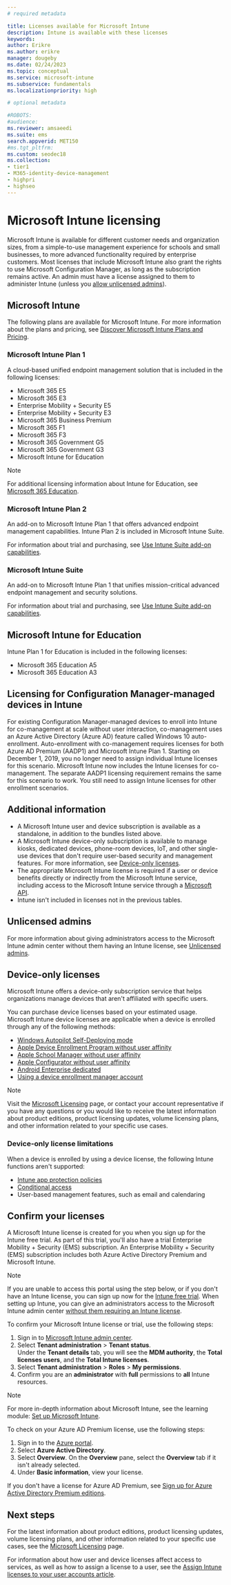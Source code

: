 ```yaml
---
# required metadata

title: Licenses available for Microsoft Intune
description: Intune is available with these licenses
keywords:
author: Erikre
ms.author: erikre
manager: dougeby
ms.date: 02/24/2023
ms.topic: conceptual
ms.service: microsoft-intune
ms.subservice: fundamentals
ms.localizationpriority: high

# optional metadata

#ROBOTS:
#audience:
ms.reviewer: amsaeedi
ms.suite: ems
search.appverid: MET150
#ms.tgt_pltfrm:
ms.custom: seodec18
ms.collection:
- tier1
- M365-identity-device-management
- highpri
- highseo
---
```


# Microsoft Intune licensing

Microsoft Intune is available for different customer needs and organization sizes, from a simple-to-use management experience for schools and small businesses, to more advanced functionality required by enterprise customers. Most licenses that include Microsoft Intune also grant the rights to use Microsoft Configuration Manager, as long as the subscription remains active. An admin must have a license assigned to them to administer Intune (unless you [allow unlicensed admins](unlicensed-admins.md)).

## Microsoft Intune

The following plans are available for Microsoft Intune. For more information about the plans and pricing, see [Discover Microsoft Intune Plans and Pricing](https://www.microsoft.com/security/business/microsoft-intune-pricing).

### Microsoft Intune Plan 1

A cloud-based unified endpoint management solution that is included in the following licenses:

- Microsoft 365 E5
- Microsoft 365 E3
- Enterprise Mobility + Security E5
- Enterprise Mobility + Security E3
- Microsoft 365 Business Premium
- Microsoft 365 F1
- Microsoft 365 F3
- Microsoft 365 Government G5
- Microsoft 365 Government G3
- Microsoft Intune for Education

> [!NOTE]
> For additional licensing information about Intune for Education, see [Microsoft 365 Education](/office365/servicedescriptions/office-365-platform-service-description/microsoft-365-education).

### Microsoft Intune Plan 2

An add-on to Microsoft Intune Plan 1 that offers advanced endpoint management capabilities. Intune Plan 2 is included in Microsoft Intune Suite.

For information about trial and purchasing, see [Use Intune Suite add-on capabilities](intune-add-ons.md).

### Microsoft Intune Suite

An add-on to Microsoft Intune Plan 1 that unifies mission-critical advanced endpoint management and security solutions.

For information about trial and purchasing, see [Use Intune Suite add-on capabilities](intune-add-ons.md).

## Microsoft Intune for Education

Intune Plan 1 for Education is included in the following licenses:

- Microsoft 365 Education A5
- Microsoft 365 Education A3

## Licensing for Configuration Manager-managed devices in Intune

For existing Configuration Manager-managed devices to enroll into Intune for co-management at scale without user interaction, co-management uses an Azure Active Directory (Azure AD) feature called Windows 10 auto-enrollment. Auto-enrollment with co-management requires licenses for both Azure AD Premium (AADP1) and Microsoft Intune Plan 1. Starting on December 1, 2019, you no longer need to assign individual Intune licenses for this scenario. Microsoft Intune now includes the Intune licenses for co-management. The separate AADP1 licensing requirement remains the same for this scenario to work. You still need to assign Intune licenses for other enrollment scenarios.

## Additional information

- A Microsoft Intune user and device subscription is available as a standalone, in addition to the bundles listed above.
- A Microsoft Intune device-only subscription is available to manage kiosks, dedicated devices, phone-room devices, IoT, and other single-use devices that don't require user-based security and management features. For more information, see [Device-only licenses](../fundamentals/licenses.md#device-only-licenses).
- The appropriate Microsoft Intune license is required if a user or device benefits directly or indirectly from the Microsoft Intune service, including access to the Microsoft Intune service through a [Microsoft API](/legal/microsoft-apis/terms-of-use).
- Intune isn't included in licenses not in the previous tables.

## Unlicensed admins

For more information about giving administrators access to the Microsoft Intune admin center without them having an Intune license, see [Unlicensed admins](unlicensed-admins.md).

## Device-only licenses

Microsoft Intune offers a device-only subscription service that helps organizations manage devices that aren't affiliated with specific users. 

You can purchase device licenses based on your estimated usage. Microsoft Intune device licenses are applicable when a device is enrolled through any of the following methods:

- [Windows Autopilot Self-Deploying mode](/windows/deployment/windows-autopilot/self-deploying)
- [Apple Device Enrollment Program without user affinity](../enrollment/device-enrollment-program-enroll-ios.md)
- [Apple School Manager without user affinity](../enrollment/apple-school-manager-set-up-ios.md)
- [Apple Configurator without user affinity](../enrollment/apple-configurator-enroll-ios.md)
- [Android Enterprise dedicated](../enrollment/android-kiosk-enroll.md)
- [Using a device enrollment manager account](../enrollment/device-enrollment-manager-enroll.md)

> [!NOTE]
> Visit the [Microsoft Licensing](https://www.microsoft.com/licensing/default) page, or contact your account representative if you have any questions or you would like to receive the latest information about product editions, product licensing updates, volume licensing plans, and other information related to your specific use cases.

### Device-only license limitations

When a device is enrolled by using a device license, the following Intune functions aren't supported:

- [Intune app protection policies](../apps/app-protection-policy.md)
- [Conditional access](../protect/conditional-access.md)
- User-based management features, such as email and calendaring

## Confirm your licenses

A Microsoft Intune license is created for you when you sign up for the Intune free trial. As part of this trial, you'll also have a trial Enterprise Mobility + Security (EMS) subscription. An Enterprise Mobility + Security (EMS) subscription includes both Azure Active Directory Premium and Microsoft Intune.

> [!NOTE]
> If you are unable to access this portal using the step below, or if you don't have an Intune license, you can sign up now for the [Intune free trial](./free-trial-sign-up.md). When setting up Intune, you can give an administrators access to the Microsoft Intune admin center [without them requiring an Intune license](./unlicensed-admins.md).

To confirm your Microsoft Intune license or trial, use the following steps:

1. Sign in to [Microsoft Intune admin center](https://go.microsoft.com/fwlink/?linkid=2109431).
2. Select **Tenant administration** > **Tenant status**.<br>
   Under the **Tenant details** tab, you will see the **MDM authority**, the **Total licenses users**, and the **Total Intune licenses**.
3. Select **Tenant administration** > **Roles** > **My permissions**.
4. Confirm you are an **administrator** with **full** permissions to **all** Intune resources.

> [!NOTE]
> For more in-depth information about Microsoft Intune, see the learning module: [Set up Microsoft Intune](/training/modules/set-up-microsoft-intune?azure-portal=true).

To check on your Azure AD Premium license, use the following steps:

1. Sign in to the [Azure portal](https://portal.azure.com).
2. Select **Azure Active Directory**.
3. Select **Overview**. On the **Overview** pane, select the **Overview** tab if it isn't already selected.
4. Under **Basic information**, view your license.

If you don't have a license for Azure AD Premium, see [Sign up for Azure Active Directory Premium editions](/azure/active-directory/fundamentals/active-directory-get-started-premium).

## Next steps

For the latest information about product editions, product licensing updates, volume licensing plans, and other information related to your specific use cases, see the [Microsoft Licensing](https://www.microsoft.com/licensing/default) page.  

For information about how user and device licenses affect access to services, as well as how to assign a license to a user, see the [Assign Intune licenses to your user accounts article](licenses-assign.md).
